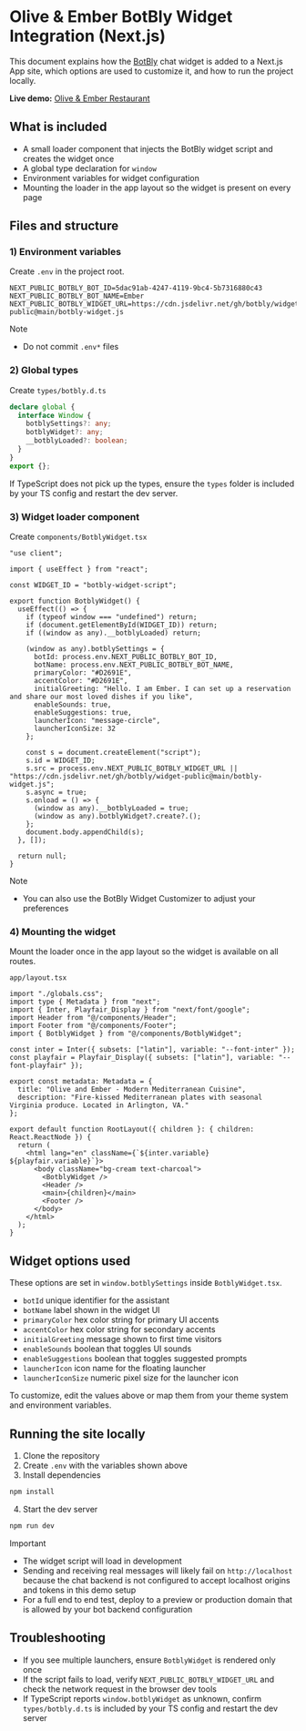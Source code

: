 # Olive & Ember BotBly Widget Integration (Next.js)

This document explains how the [BotBly](https://botbly.com) chat widget is added to a Next.js App site, which options are used to customize it, and how to run the project locally.

**Live demo:** [Olive & Ember Restaurant](https://oliveemberrestaurant.vercel.app/)


## What is included

- A small loader component that injects the BotBly widget script and creates the widget once
- A global type declaration for `window`
- Environment variables for widget configuration
- Mounting the loader in the app layout so the widget is present on every page

## Files and structure

### 1) Environment variables

Create `.env` in the project root.

```
NEXT_PUBLIC_BOTBLY_BOT_ID=5dac91ab-4247-4119-9bc4-5b7316880c43
NEXT_PUBLIC_BOTBLY_BOT_NAME=Ember
NEXT_PUBLIC_BOTBLY_WIDGET_URL=https://cdn.jsdelivr.net/gh/botbly/widget-public@main/botbly-widget.js
```

Note

- Do not commit `.env*` files

### 2) Global types

Create `types/botbly.d.ts`

```ts
declare global {
  interface Window {
    botblySettings?: any;
    botblyWidget?: any;
    __botblyLoaded?: boolean;
  }
}
export {};
```

If TypeScript does not pick up the types, ensure the `types` folder is included by your TS config and restart the dev server.

### 3) Widget loader component

Create `components/BotblyWidget.tsx`

```tsx
"use client";

import { useEffect } from "react";

const WIDGET_ID = "botbly-widget-script";

export function BotblyWidget() {
  useEffect(() => {
    if (typeof window === "undefined") return;
    if (document.getElementById(WIDGET_ID)) return;
    if ((window as any).__botblyLoaded) return;

    (window as any).botblySettings = {
      botId: process.env.NEXT_PUBLIC_BOTBLY_BOT_ID,
      botName: process.env.NEXT_PUBLIC_BOTBLY_BOT_NAME,
      primaryColor: "#D2691E",
      accentColor: "#D2691E",
      initialGreeting: "Hello. I am Ember. I can set up a reservation and share our most loved dishes if you like",
      enableSounds: true,
      enableSuggestions: true,
      launcherIcon: "message-circle",
      launcherIconSize: 32
    };

    const s = document.createElement("script");
    s.id = WIDGET_ID;
    s.src = process.env.NEXT_PUBLIC_BOTBLY_WIDGET_URL || "https://cdn.jsdelivr.net/gh/botbly/widget-public@main/botbly-widget.js";
    s.async = true;
    s.onload = () => {
      (window as any).__botblyLoaded = true;
      (window as any).botblyWidget?.create?.();
    };
    document.body.appendChild(s);
  }, []);

  return null;
}
```

Note
- You can also use the BotBly Widget Customizer to adjust your preferences

### 4) Mounting the widget

Mount the loader once in the app layout so the widget is available on all routes.

`app/layout.tsx`

```tsx
import "./globals.css";
import type { Metadata } from "next";
import { Inter, Playfair_Display } from "next/font/google";
import Header from "@/components/Header";
import Footer from "@/components/Footer";
import { BotblyWidget } from "@/components/BotblyWidget";

const inter = Inter({ subsets: ["latin"], variable: "--font-inter" });
const playfair = Playfair_Display({ subsets: ["latin"], variable: "--font-playfair" });

export const metadata: Metadata = {
  title: "Olive and Ember - Modern Mediterranean Cuisine",
  description: "Fire-kissed Mediterranean plates with seasonal Virginia produce. Located in Arlington, VA."
};

export default function RootLayout({ children }: { children: React.ReactNode }) {
  return (
    <html lang="en" className={`${inter.variable} ${playfair.variable}`}>
      <body className="bg-cream text-charcoal">
        <BotblyWidget />
        <Header />
        <main>{children}</main>
        <Footer />
      </body>
    </html>
  );
}
```

## Widget options used

These options are set in `window.botblySettings` inside `BotblyWidget.tsx`.

- `botId` unique identifier for the assistant
- `botName` label shown in the widget UI
- `primaryColor` hex color string for primary UI accents
- `accentColor` hex color string for secondary accents
- `initialGreeting` message shown to first time visitors
- `enableSounds` boolean that toggles UI sounds
- `enableSuggestions` boolean that toggles suggested prompts
- `launcherIcon` icon name for the floating launcher
- `launcherIconSize` numeric pixel size for the launcher icon

To customize, edit the values above or map them from your theme system and environment variables.

## Running the site locally

1. Clone the repository
2. Create `.env` with the variables shown above
3. Install dependencies

```bash
npm install
```

4. Start the dev server

```bash
npm run dev
```

Important

- The widget script will load in development
- Sending and receiving real messages will likely fail on `http://localhost` because the chat backend is not configured to accept localhost origins and tokens in this demo setup
- For a full end to end test, deploy to a preview or production domain that is allowed by your bot backend configuration

## Troubleshooting

- If you see multiple launchers, ensure `BotblyWidget` is rendered only once
- If the script fails to load, verify `NEXT_PUBLIC_BOTBLY_WIDGET_URL` and check the network request in the browser dev tools
- If TypeScript reports `window.botblyWidget` as unknown, confirm `types/botbly.d.ts` is included by your TS config and restart the dev server


